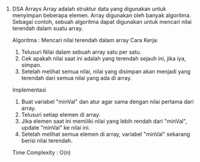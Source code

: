 1. DSA Arrays
   Array adalah struktur data yang digunakan untuk menyimpan beberapa elemen. Array digunakan oleh banyak algoritma. Sebagai contoh, sebuah algoritma dapat digunakan untuk mencari nilai terendah dalam suatu array.

   Algoritma : Mencari nilai terendah dalam array
   Cara Kerja:
   1. Telusuri Nilai dalam sebuah array satu per satu.
   2. Cek apakah nilai saat ini adalah yang terendah sejauh ini, jika iya, simpan.
   3. Setelah melihat semua nilai, nilai yang disimpan akan menjadi yang terendah dari semua nilai yang ada di array.
  
   Implementasi
   1. Buat variabel "minVal" dan atur agar sama dengan nilai pertama dari array.
   2. Telusuri setiap elemen di array.
   3. Jika elemen saat ini memiliki nilai yang lebih rendah dari "minVal", update "minVal" ke nilai ini.
   4. Setelah melihat semua elemen di array, variabel "minVal" sekarang berisi nilai terendah.

   Time Complexity : O(n)
   
